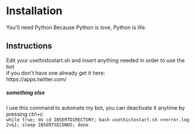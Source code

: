 <h1> Installation </h1>
You'll need
<ob>Python
</ob>
Because Python is love, Python is life.
<h2> Instructions </h2>
Edit your usethistostart.sh and insert anything needed in order to use the bot <br>
if you don't have one already get it here: <br>
https://apps.twitter.com/ <br>
<h5>something else</h5>
I use this command to automate my bot, you can deactivate it anytime by pressing ctrl+c <br>
<code>while true; do cd INSERTDIRECTORY; bash usethistostart.sh >>error.log 2>&1; sleep INSERTSECONDS; done</code>
